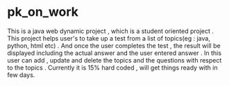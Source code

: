 # pk_on_work
This is a java web dynamic project , which is a student oriented project . This project helps user's to take up a test from a list of topics(eg : java, python, html etc) . And once the user completes the test , the result will be displayed including the actual answer and the user entered answer . In this user can add , update and delete the topics and the questions with respect to the topics .
Currently it is 15% hard coded , will get things ready with in few days.
